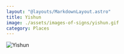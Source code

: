 ```yaml
---
layout: "@layouts/MarkdownLayout.astro"
title: Yishun
image: ./assets/images-of-signs/yishun.gif
category: Places
---
```


![Yishun](@signs/yishun.gif)
